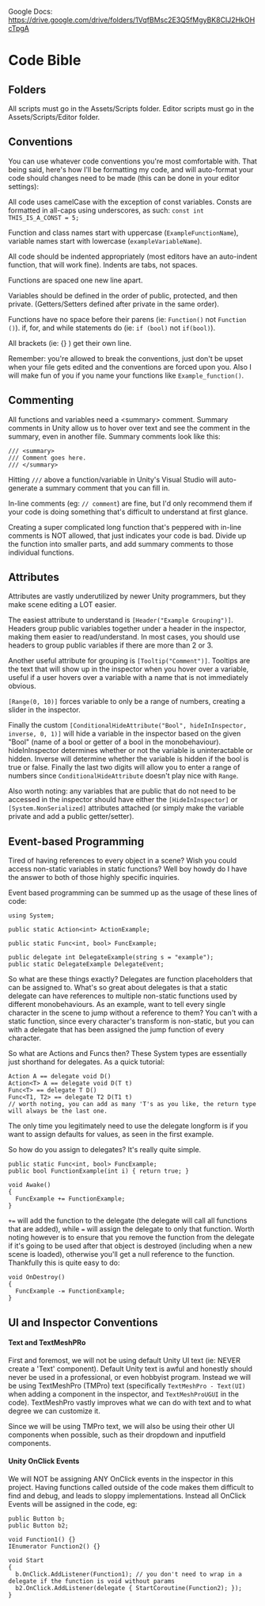 Google Docs: https://drive.google.com/drive/folders/1VqfBMsc2E3Q5fMgyBK8CIJ2HkOHcTpgA

# Code Bible

## Folders

All scripts must go in the Assets/Scripts folder. Editor scripts must go in the Assets/Scripts/Editor folder. 

## Conventions

You can use whatever code conventions you're most comfortable with. That being said, here's how I'll be formatting my code, and will auto-format your code should changes need to be made (this can be done in your editor settings): 

All code uses camelCase with the exception of const variables. Consts are formatted in all-caps using underscores, as such: 
`const int THIS_IS_A_CONST = 5;`

Function and class names start with uppercase (`ExampleFunctionName`), variable names start with lowercase (`exampleVariableName`).

All code should be indented appropriately (most editors have an auto-indent function, that will work fine). Indents are tabs, not spaces. 

Functions are spaced one new line apart. 

Variables should be defined in the order of public, protected, and then private. (Getters/Setters defined after private in the same order). 

Functions have no space before their parens (ie: `Function()` not `Function ()`). if, for, and while statements do 
(ie: `if (bool)` not `if(bool)`). 

All brackets (ie: {} ) get their own line.

Remember: you're allowed to break the conventions, just don't be upset when your file gets edited and the conventions are forced upon you. Also I will make fun of you if you name your functions like `Example_function()`. 

## Commenting

All functions and variables need a \<summary\> comment. Summary comments in Unity allow us to hover over text and see the comment in the summary, even in another file. Summary comments look like this:

```
/// <summary>
/// Comment goes here. 
/// </summary>
```

Hitting `///` above a function/variable in Unity's Visual Studio will auto-generate a summary comment that you can fill in. 

In-line comments (eg: `// comment`) are fine, but I'd only recommend them if your code is doing something that's difficult to understand at first glance. 

Creating a super complicated long function that's peppered with in-line comments is NOT allowed, that just indicates your code is bad. Divide up the function into smaller parts, and add summary comments to those individual functions. 

## Attributes

Attributes are vastly underutilized by newer Unity programmers, but they make scene editing a LOT easier. 

The easiest attribute to understand is `[Header("Example Grouping")]`. Headers group public variables together under a header in the inspector, making them easier to read/understand. In most cases, you should use headers to group public variables if there are more than 2 or 3. 

Another useful attribute for grouping is `[Tooltip("Comment")]`. Tooltips are the text that will show up in the inspector when you hover over a variable, useful if a user hovers over a variable with a name that is not immediately obvious. 

`[Range(0, 10)]` forces variable to only be a range of numbers, creating a slider in the inspector. 

Finally the custom `[ConditionalHideAttribute("Bool", hideInInspector, inverse, 0, 1)]` will hide a variable in the inspector based on the given "Bool" (name of a bool or getter of a bool in the monobehaviour). hideInInspector determines whether or not the variable is uninteractable or hidden. Inverse will determine whether the variable is hidden if the bool is true or false. Finally the last two digits will allow you to enter a range of numbers since `ConditionalHideAttribute` doesn't play nice with `Range`. 

Also worth noting: any variables that are public that do not need to be accessed in the inspector should have either the `[HideInInspector]` or `[System.NonSerialized]` attributes attached (or simply make the variable private and add a public getter/setter). 

## Event-based Programming

Tired of having references to every object in a scene? Wish you could access non-static variables in static functions? Well boy howdy do I have the answer to both of those highly specific inquiries. 

Event based programming can be summed up as the usage of these lines of code:

```
using System;

public static Action<int> ActionExample;

public static Func<int, bool> FuncExample;

public delegate int DelegateExample(string s = "example");
public static DelegateExample DelegateEvent;
```

So what are these things exactly? Delegates are function placeholders that can be assigned to. What's so great about delegates is that a static delegate can have references to multiple non-static functions used by different monobehaviours. As an example, want to tell every single character in the scene to jump without a reference to them? You can't with a static function, since every character's transform is non-static, but you can with a delegate that has been assigned the jump function of every character. 

So what are Actions and Funcs then? These System types are essentially just shorthand for delegates. As a quick tutorial:
```
Action A == delegate void D()
Action<T> A == delegate void D(T t)
Func<T> == delegate T D()
Func<T1, T2> == delegate T2 D(T1 t) 
// worth noting, you can add as many 'T's as you like, the return type will always be the last one. 
```
The only time you legitimately need to use the delegate longform is if you want to assign defaults for values, as seen in the first example. 

So how do you assign to delegates? It's really quite simple. 
```
public static Func<int, bool> FuncExample;
public bool FunctionExample(int i) { return true; }

void Awake() 
{
  FuncExample += FunctionExample;
}
```
`+=` will add the function to the delegate (the delegate will call all functions that are added), while `=` will assign the delegate to only that function. Worth noting however is to ensure that you remove the function from the delegate if it's going to be used after that object is destroyed (including when a new scene is loaded), otherwise you'll get a null reference to the function. Thankfully this is quite easy to do:
```
void OnDestroy() 
{
  FuncExample -= FunctionExample;
}
```

## UI and Inspector Conventions

#### Text and TextMeshPRo
First and foremost, we will not be using default Unity UI text (ie: NEVER create a 'Text' component). Default Unity text is awful and honestly should never be used in a professional, or even hobbyist program. Instead we will be using TextMeshPro (TMPro) text (specifically `TextMeshPro - Text(UI)` when adding a component in the inspector, and `TextMeshProUGUI` in the code). TextMeshPro vastly improves what we can do with text and to what degree we can customize it. 

Since we will be using TMPro text, we will also be using their other UI components when possible, such as their dropdown and inputfield components. 

#### Unity OnClick Events
We will NOT be assigning ANY OnClick events in the inspector in this project. Having functions called outside of the code makes them difficult to find and debug, and leads to sloppy implementations. Instead all OnClick Events will be assigned in the code, eg:

```
public Button b;
public Button b2;

void Function1() {}
IEnumerator Function2() {}

void Start 
{
  b.OnClick.AddListener(Function1); // you don't need to wrap in a delegate if the function is void without params
  b2.OnClick.AddListener(delegate { StartCoroutine(Function2); });
}
```
